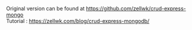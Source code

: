 Original version can be found at https://github.com/zellwk/crud-express-mongo  
Tutorial : https://zellwk.com/blog/crud-express-mongodb/
